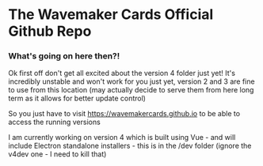 # The Wavemaker Cards Official Github Repo

### What's going on here then?!

Ok first off don't get all excited about the version 4 folder just yet! It's incredibly unstable and won't work for you just yet, version 2 and 3 are fine to use from this location (may actually decide to serve them from here long term as it allows for better update control)



So you just have to visit  https://wavemakercards.github.io to be able  to access the running versions

I am currently working on version 4 which is built using Vue - and will include Electron standalone installers - this is in the /dev folder (ignore the v4dev one - I need to kill that)
